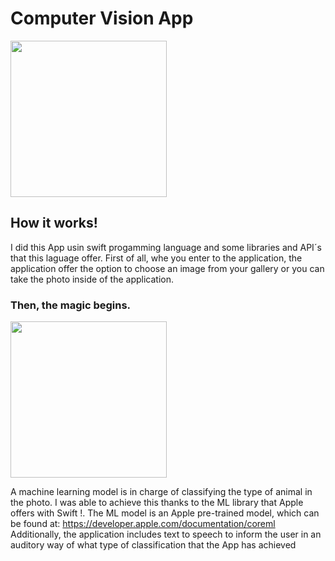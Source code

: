 # Computer Vision App
<a><img src="https://user-images.githubusercontent.com/66069314/99753238-e0905500-2ab3-11eb-8a0b-28e50ecd74a7.PNG" width="250"></a>
## How it works!
I did this App usin swift progamming language and some libraries and API´s that this laguage offer.
First of all, whe you enter to the application, the application offer the option to choose an image from your gallery or you can take the photo inside of the application.

### Then, the magic begins.

<a><img src="https://user-images.githubusercontent.com/66069314/99753280-f43bbb80-2ab3-11eb-8f73-9f2558de60b5.PNG" width="250"></a>

A machine learning model is in charge of classifying the type of animal in the photo. I was able to achieve this thanks to the ML library that Apple offers with Swift !. The ML model is an Apple pre-trained model, which can be found at: https://developer.apple.com/documentation/coreml
Additionally, the application includes text to speech to inform the user in an auditory way of what type of classification that the App has achieved
